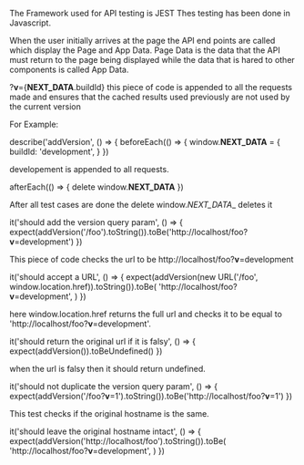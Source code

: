 
The Framework used for API testing is JEST
Thes testing has been done in Javascript.

When the user initially arrives at the page the API end points are called which display the Page and App Data.
Page Data is the data that the API must return to the page being displayed while the data that is hared to other components is called App Data.



?__v__={__NEXT_DATA__.buildId} this piece of code is appended to all the requests made and ensures that the cached results used previously are not used by the current version



For Example:

describe('addVersion', () => {
  beforeEach(() => {
    window.__NEXT_DATA__ = {
      buildId: 'development',
    }
  })
  
  
  developement is appended to all requests.
  
  
  
   afterEach(() => {
    delete window.__NEXT_DATA__
  })
  
  After all test cases are done the delete window._NEXT_DATA__  deletes it 
  
  
  
   it('should add the version query param', () => {
    expect(addVersion('/foo').toString()).toBe('http://localhost/foo?__v__=development')
  })
  
  
  
  This piece of code checks the url to be http://localhost/foo?__v__=development

  it('should accept a URL', () => {
    expect(addVersion(new URL('/foo', window.location.href)).toString()).toBe(
      'http://localhost/foo?__v__=development',
    )
  })
  
  
  here window.location.href returns the full url and checks it to be equal to  'http://localhost/foo?__v__=development'.

  it('should return the original url if it is falsy', () => {
    expect(addVersion()).toBeUndefined()
  })
  
  
  when the url is falsy then it should return undefined.

  it('should not duplicate the version query param', () => {
    expect(addVersion('/foo?__v__=1').toString()).toBe('http://localhost/foo?__v__=1')
  })

This test checks if the original hostname is the same.

  it('should leave the original hostname intact', () => {
    expect(addVersion('http://localhost/foo').toString()).toBe(
      'http://localhost/foo?__v__=development',
    )
  })
  
  
  
  
  
  
  
